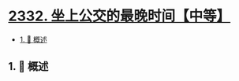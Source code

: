# [2332. 坐上公交的最晚时间【中等】](https://github.com/tnotesjs/TNotes.leetcode/tree/main/notes/2332.%20%E5%9D%90%E4%B8%8A%E5%85%AC%E4%BA%A4%E7%9A%84%E6%9C%80%E6%99%9A%E6%97%B6%E9%97%B4%E3%80%90%E4%B8%AD%E7%AD%89%E3%80%91)

<!-- region:toc -->

- [1. 📝 概述](#1--概述)

<!-- endregion:toc -->

## 1. 📝 概述
